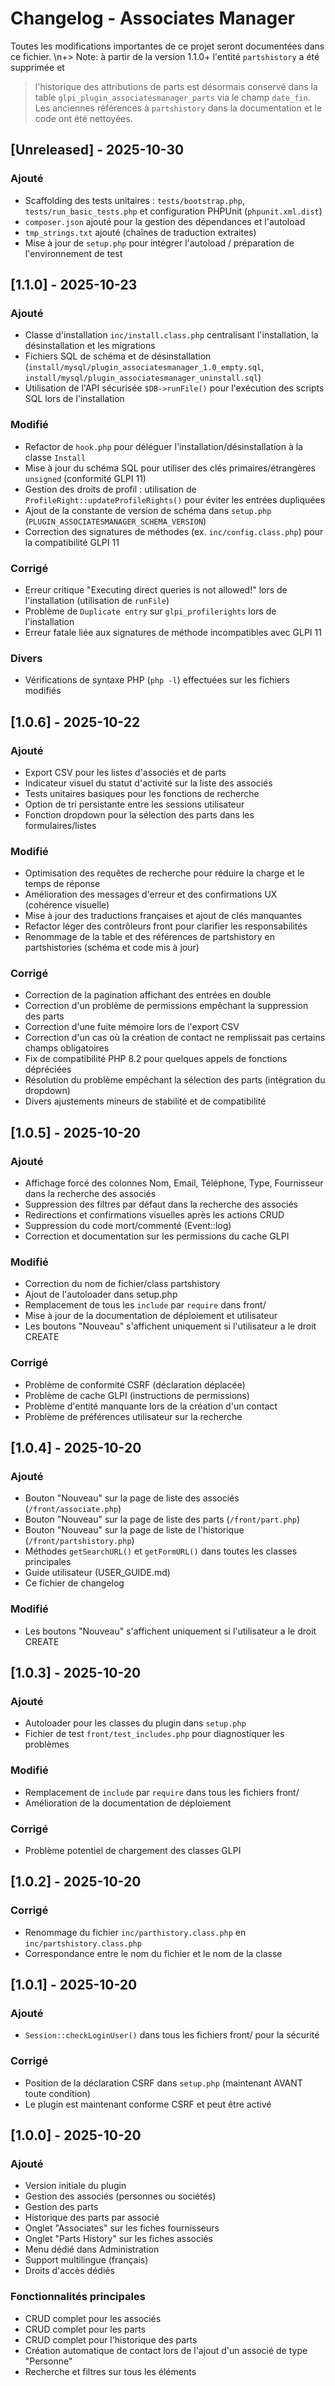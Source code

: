# Changelog - Associates Manager

Toutes les modifications importantes de ce projet seront documentées dans ce fichier.
\n+> Note: à partir de la version 1.1.0+ l'entité `partshistory` a été supprimée et
> l'historique des attributions de parts est désormais conservé dans la table
> `glpi_plugin_associatesmanager_parts` via le champ `date_fin`. Les anciennes
> références à `partshistory` dans la documentation et le code ont été nettoyées.

## [Unreleased] - 2025-10-30

### Ajouté
- Scaffolding des tests unitaires : `tests/bootstrap.php`, `tests/run_basic_tests.php` et configuration PHPUnit (`phpunit.xml.dist`)
- `composer.json` ajouté pour la gestion des dépendances et l'autoload
- `tmp_strings.txt` ajouté (chaînes de traduction extraites)
- Mise à jour de `setup.php` pour intégrer l'autoload / préparation de l'environnement de test

## [1.1.0] - 2025-10-23

### Ajouté
- Classe d'installation `inc/install.class.php` centralisant l'installation, la désinstallation et les migrations
- Fichiers SQL de schéma et de désinstallation (`install/mysql/plugin_associatesmanager_1.0_empty.sql`, `install/mysql/plugin_associatesmanager_uninstall.sql`)
- Utilisation de l'API sécurisée `$DB->runFile()` pour l'exécution des scripts SQL lors de l'installation

### Modifié
- Refactor de `hook.php` pour déléguer l'installation/désinstallation à la classe `Install`
- Mise à jour du schéma SQL pour utiliser des clés primaires/étrangères `unsigned` (conformité GLPI 11)
- Gestion des droits de profil : utilisation de `ProfileRight::updateProfileRights()` pour éviter les entrées dupliquées
- Ajout de la constante de version de schéma dans `setup.php` (`PLUGIN_ASSOCIATESMANAGER_SCHEMA_VERSION`)
- Correction des signatures de méthodes (ex. `inc/config.class.php`) pour la compatibilité GLPI 11

### Corrigé
- Erreur critique "Executing direct queries is not allowed!" lors de l'installation (utilisation de `runFile`)
- Problème de `Duplicate entry` sur `glpi_profilerights` lors de l'installation
- Erreur fatale liée aux signatures de méthode incompatibles avec GLPI 11

### Divers
- Vérifications de syntaxe PHP (`php -l`) effectuées sur les fichiers modifiés

## [1.0.6] - 2025-10-22

### Ajouté
- Export CSV pour les listes d'associés et de parts
- Indicateur visuel du statut d'activité sur la liste des associés
- Tests unitaires basiques pour les fonctions de recherche
- Option de tri persistante entre les sessions utilisateur
- Fonction dropdown pour la sélection des parts dans les formulaires/listes

### Modifié
- Optimisation des requêtes de recherche pour réduire la charge et le temps de réponse
- Amélioration des messages d'erreur et des confirmations UX (cohérence visuelle)
- Mise à jour des traductions françaises et ajout de clés manquantes
- Refactor léger des contrôleurs front pour clarifier les responsabilités
- Renommage de la table et des références de partshistory en partshistories (schéma et code mis à jour)

### Corrigé
- Correction de la pagination affichant des entrées en double
- Correction d'un problème de permissions empêchant la suppression des parts
- Correction d'une fuite mémoire lors de l'export CSV
- Correction d'un cas où la création de contact ne remplissait pas certains champs obligatoires
- Fix de compatibilité PHP 8.2 pour quelques appels de fonctions dépréciées
- Résolution du problème empêchant la sélection des parts (intégration du dropdown)
- Divers ajustements mineurs de stabilité et de compatibilité

## [1.0.5] - 2025-10-20

### Ajouté
- Affichage forcé des colonnes Nom, Email, Téléphone, Type, Fournisseur dans la recherche des associés
- Suppression des filtres par défaut dans la recherche des associés
- Redirections et confirmations visuelles après les actions CRUD
- Suppression du code mort/commenté (Event::log)
- Correction et documentation sur les permissions du cache GLPI

### Modifié
- Correction du nom de fichier/class partshistory
- Ajout de l'autoloader dans setup.php
- Remplacement de tous les `include` par `require` dans front/
- Mise à jour de la documentation de déploiement et utilisateur
- Les boutons "Nouveau" s'affichent uniquement si l'utilisateur a le droit CREATE

### Corrigé
- Problème de conformité CSRF (déclaration déplacée)
- Problème de cache GLPI (instructions de permissions)
- Problème d'entité manquante lors de la création d'un contact
- Problème de préférences utilisateur sur la recherche

## [1.0.4] - 2025-10-20

### Ajouté
- Bouton "Nouveau" sur la page de liste des associés (`/front/associate.php`)
- Bouton "Nouveau" sur la page de liste des parts (`/front/part.php`)
- Bouton "Nouveau" sur la page de liste de l'historique (`/front/partshistory.php`)
- Méthodes `getSearchURL()` et `getFormURL()` dans toutes les classes principales
- Guide utilisateur (USER_GUIDE.md)
- Ce fichier de changelog

### Modifié
- Les boutons "Nouveau" s'affichent uniquement si l'utilisateur a le droit CREATE

## [1.0.3] - 2025-10-20

### Ajouté
- Autoloader pour les classes du plugin dans `setup.php`
- Fichier de test `front/test_includes.php` pour diagnostiquer les problèmes

### Modifié
- Remplacement de `include` par `require` dans tous les fichiers front/
- Amélioration de la documentation de déploiement

### Corrigé
- Problème potentiel de chargement des classes GLPI

## [1.0.2] - 2025-10-20

### Corrigé
- Renommage du fichier `inc/parthistory.class.php` en `inc/partshistory.class.php`
- Correspondance entre le nom du fichier et le nom de la classe

## [1.0.1] - 2025-10-20

### Ajouté
- `Session::checkLoginUser()` dans tous les fichiers front/ pour la sécurité

### Corrigé
- Position de la déclaration CSRF dans `setup.php` (maintenant AVANT toute condition)
- Le plugin est maintenant conforme CSRF et peut être activé

## [1.0.0] - 2025-10-20

### Ajouté
- Version initiale du plugin
- Gestion des associés (personnes ou sociétés)
- Gestion des parts
- Historique des parts par associé
- Onglet "Associates" sur les fiches fournisseurs
- Onglet "Parts History" sur les fiches associés
- Menu dédié dans Administration
- Support multilingue (français)
- Droits d'accès dédiés

### Fonctionnalités principales
- CRUD complet pour les associés
- CRUD complet pour les parts
- CRUD complet pour l'historique des parts
- Création automatique de contact lors de l'ajout d'un associé de type "Personne"
- Recherche et filtres sur tous les éléments
